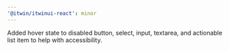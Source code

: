 ```yaml
---
'@itwin/itwinui-react': minor
---
```


Added hover state to disabled button, select, input, textarea, and actionable list item to help with accessibility.
